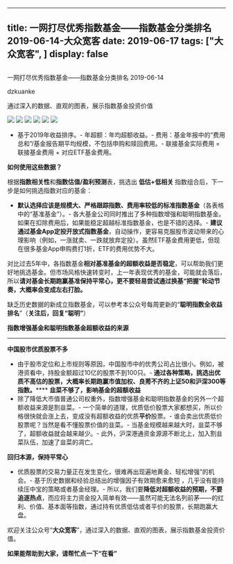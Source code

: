 
---
title:   一网打尽优秀指数基金——指数基金分类排名 2019-06-14-大众宽客
date: 2019-06-17
tags: ["大众宽客", ]
display: false
---


## 



一网打尽优秀指数基金——指数基金分类排名 2019-06-14




dzkuanke




通过深入的数据、直观的图表，展示指数基金投资价值




<img class="rich_pages" data-ratio="1.6962524654832347" data-s="300,640" src="https://mmbiz.qpic.cn/mmbiz_png/PKw3FQPmhIjXvGgZJQ5ib1gK42aq8HZ5ic7ia0EPgk6EybnBjnVH147PP7F1DBZiacwjq0LvAetXfnfiaAHlLibxs5icQ/640?wx_fmt=png" data-type="png" data-w="1014" style=""/>

<img class="rich_pages" data-ratio="1.3928571428571428" data-s="300,640" src="https://mmbiz.qpic.cn/mmbiz_png/PKw3FQPmhIjXvGgZJQ5ib1gK42aq8HZ5icbcibEIjn8ZDCQC0iclicE9KW7gmlib9gBJtPrUoX2OFLxRYIbRicb0guRCg/640?wx_fmt=png" data-type="png" data-w="1008" style=""/>

<img class="rich_pages" data-ratio="1.5384615384615385" data-s="300,640" src="https://mmbiz.qpic.cn/mmbiz_png/PKw3FQPmhIjXvGgZJQ5ib1gK42aq8HZ5icl7JmT5vR4OrhBHRBoo9sqggJ2Tp8rak6Nib9icASGViaWiaib2RiciciarW2Ag/640?wx_fmt=png" data-type="png" data-w="1014" style=""/>

<img class="rich_pages" data-ratio="1.3405511811023623" data-s="300,640" src="https://mmbiz.qpic.cn/mmbiz_png/PKw3FQPmhIjXvGgZJQ5ib1gK42aq8HZ5icrZkvfdABMPkQ9xvpxQDpEYJc4YNWSv9fCbZXds1Y2a5xtHN2aMa9bg/640?wx_fmt=png" data-type="png" data-w="1016" style=""/>

<img class="rich_pages" data-ratio="1.1577909270216962" data-s="300,640" src="https://mmbiz.qpic.cn/mmbiz_png/PKw3FQPmhIjXvGgZJQ5ib1gK42aq8HZ5icfguOaicHxPfuM1ME9jiaaWSI5EV9zuzib5OyztjysGHibG2jSVXpGk8Ymg/640?wx_fmt=png" data-type="png" data-w="1014" style="text-align: center;white-space: normal;"/>

<img class="rich_pages" data-ratio="0.8673267326732673" data-s="300,640" src="https://mmbiz.qpic.cn/mmbiz_png/PKw3FQPmhIjXvGgZJQ5ib1gK42aq8HZ5icZc63KBJp78ozB3ZManwRlfa9fJ8MpERYNsibJNjLqm6q3smKVTiaXL5Q/640?wx_fmt=png" data-type="png" data-w="1010" style="text-align: center;white-space: normal;"/>


- 基于2019年收益排序。- 年超额：年均超额收益。- 费用：基金年报中的“费用总和”/基金报告期平均规模，不包括申购和赎回费用。- 联接基金实际费用 = 联接基金费用 + 对应ETF基金费用。




**如何使用这些数据？**



根据**指数相关性**和**指数估值/盈利预测**表，挑选出&nbsp;**低估+低相关** 指数组合后，下一步是如何挑选指数对应的基金：
- **默认选择应该是规模大、严格跟踪指数、费用率较低的标准指数基金**（各表格中的“基准基金”）。- 各大基金公司同时推出了多种指数增强和聪明指数基金。如果在扣除费用后，如果能稳定超越标准指数基金，也是不错的选择。- **建议通过基金App定投开放式指数基金**，自动操作，更容易克服股市波动带来的心理影响（例如，一涨就卖、一跌就放弃定投）。虽然ETF基金费用更低，但现在很多基金App申购费打1折，ETF的费用优势不大。


对比过去5年中，各指数基金**相对基准基金的超额收益是否稳定**<h-char unicode="ff0c" class="" style="max-width: 100%;box-sizing: border-box !important;word-wrap: break-word !important;">，</h-char>可以帮助我们更好地挑选基金。但市场风格快速转变时，上一年表现优秀的基金，可能就会落后，所以**请对基金长期跑赢基准保持平常心，更不要轻易尝试通过换基“把握”轮动节奏，大概率会变成左右打脸。**



缺乏历史数据的新成立指数基金，可以参考本公众号每周更新的“**聪明指数全收益排名**”（**关注后，回复“聪明”**）





**指数增强基金和聪明指数基金超额收益的来源**

****

**中国股市优质股票不多**
- 由于股市定位和上市规则等原因，中国股市中的优秀公司占比很小。例如，被港资看中，持股金额超过10亿的股票不到100只。- **通过各种策略，挑选出优质不高估的股票，大概率长期跑赢市值加权、良莠不齐的上证50和沪深300等指数。******
**韭菜不够了，影响基金的超额收益**
- 除了降低大市值普通公司权重外，指数增强基金和聪明指数基金的另外一个超额收益来源是割韭菜。- 一个简单的道理，优质低价股票大家都想买，所以价格很快就会涨上去，变成没有超额收益的优质**平价**股票。- 谁会卖出优质低价股票呢？当然是看不懂股票价值的韭菜。- 当基金规模越来越大时，韭菜不够了，超额收益就会越来越少。- 此外，沪深港通资金源源不断北上，加入割韭菜队伍，加速了韭菜的凋亡。


**回归本源，保持平常心**
- 优质股票的交易力量正在发生变化，很难再出现遍地黄金、轻松增强”的机会。- 基于历史数据和经验总结出的增强因子有效期愈来愈短 ，几乎没有能持续压中宝的策略或者基金经理。- 所以，我们要**降低对超额收益的预期，不要追逐热点**，而应将主力资金投入简单有效——虽然可能无法名列前茅——的红利、价值、基本面等指数，通过持有优质低估或者平价的股票，长期跑赢大盘。


欢迎关注公众号“**大众宽客**”，通过深入的数据、直观的图表，展示指数基金投资价值。



**如果能帮助到大家，请帮忙点一下<strong style="max-width: 100%;box-sizing: border-box !important;word-wrap: break-word !important;">“在看”**</strong>








